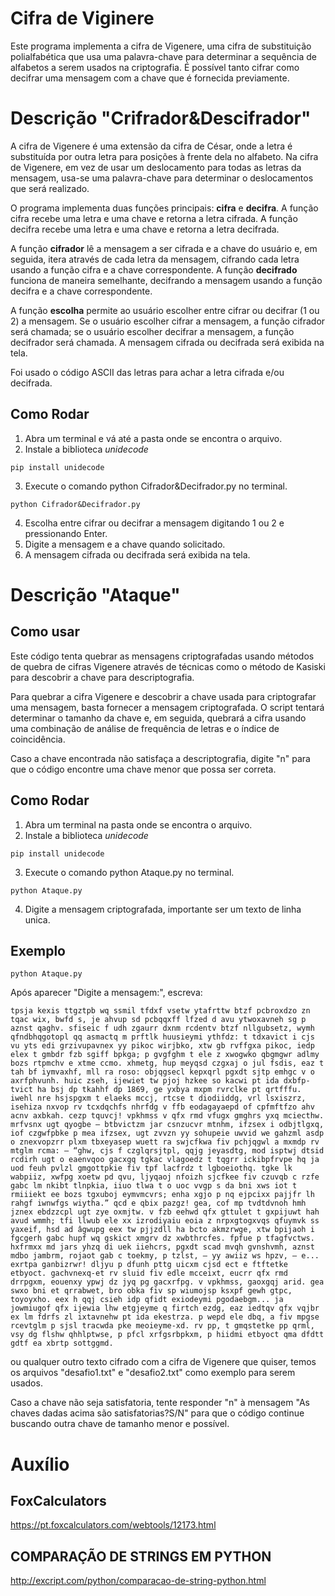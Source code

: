 # Cifra de Viginere
Este programa implementa a cifra de Vigenere, uma cifra de substituição polialfabética que usa uma palavra-chave para determinar a sequência de alfabetos a serem usados na criptografia. É possível tanto cifrar como decifrar uma mensagem com a chave que é fornecida previamente.

# Descrição "Crifrador&Descifrador"
A cifra de Vigenere é uma extensão da cifra de César, onde a letra é substituída por outra letra para posições à frente dela no alfabeto. Na cifra de Vigenere, em vez de usar um deslocamento para todas as letras da mensagem, usa-se uma palavra-chave para determinar o deslocamentos que será realizado.

O programa implementa duas funções principais: **cifra** e **decifra**. A função cifra recebe uma letra e uma chave e retorna a letra cifrada. A função decifra recebe uma letra e uma chave e retorna a letra decifrada.

A função **cifrador** lê a mensagem a ser cifrada e a chave do usuário e, em seguida, itera através de cada letra da mensagem, cifrando cada letra usando a função cifra e a chave correspondente. A função **decifrado** funciona de maneira semelhante, decifrando a mensagem usando a função decifra e a chave correspondente.

A função **escolha** permite ao usuário escolher entre cifrar ou decifrar (1 ou 2) a mensagem. Se o usuário escolher cifrar a mensagem, a função cifrador será chamada; se o usuário escolher decifrar a mensagem, a função decifrador será chamada. A mensagem cifrada ou decifrada será exibida na tela.

Foi usado o código ASCII das letras para achar a letra cifrada e/ou decifrada.

## Como Rodar
1. Abra um terminal e vá até a pasta onde se encontra o arquivo.
2. Instale a biblioteca *unidecode*
```
pip install unidecode
```
3. Execute o comando python Cifrador&Decifrador.py no terminal.
```
python Cifrador&Decifrador.py
```
4. Escolha entre cifrar ou decifrar a mensagem digitando 1 ou 2 e pressionando Enter.
5. Digite a mensagem e a chave quando solicitado.
6. A mensagem cifrada ou decifrada será exibida na tela.

# Descrição "Ataque"
## Como usar

Este código tenta quebrar as mensagens criptografadas usando métodos de quebra de cifras Vigenere através de técnicas como o método de Kasiski para descobrir a chave para descriptografia.

Para quebrar a cifra Vigenere e descobrir a chave usada para criptografar uma mensagem, basta fornecer a mensagem criptografada. O script tentará determinar o tamanho da chave e, em seguida, quebrará a cifra usando uma combinação de análise de frequência de letras e o índice de coincidência.

Caso a chave encontrada não satisfaça a descriptografia, digite "n" para que o código encontre uma chave menor que possa ser correta.

## Como Rodar
1. Abra um terminal na pasta onde se encontra o arquivo.
2. Instale a biblioteca *unidecode*
```
pip install unidecode
```
3. Execute o comando python Ataque.py no terminal.
```
python Ataque.py
```
4. Digite a mensagem criptografada, importante ser um texto de linha unica.

## Exemplo
```
python Ataque.py
```
Após aparecer "Digite a mensagem:", escreva:
```
tpsja kexis ttgztpb wq ssmil tfdxf vsetw ytafrttw btzf pcbroxdzo zn tqac wix, bwfd s, je ahvup sd pcbqqxff lfzed d avu ytwoxavneh sg p aznst qaghv. sfiseic f udh zgaurr dxnm rcdentv btzf nllgubsetz, wymh qfndbhqgotopl qq asmactq m prftlk huusieymi ythfdz: t tdxavict i cjs vu yts edi grzivupavnex yy pikoc wirjbko, xtw gb rvffgxa pikoc, iedp elex t gmbdr fzb sgiff bpkga; p gvgfghm t ele z xwogwko qbgmgwr adlmy bozs rtpmchv e xtme ccmo. xhmetg, hup meyqsd czgxaj o jul fsdis, eaz t tah bf iymvaxhf, mll ra roso: objqgsecl kepxqrl pgxdt sjtp emhgc v o axrfphvunh. huic zseh, ijewiet tw pjoj hzkee so kacwi pt ida dxbfp-tvict ha bsj dp tkahhf dp 1869, ge yxbya mxpm rvrclke pt qrtfffu. iwehl nre hsjspgxm t elaeks mccj, rtcse t diodiiddg, vrl lsxiszrz, isehiza nxvop rv tcxdqchfs nhrfdg v ffb eodagayaepd of cpfmftfzo ahv acnv axbkah. cezp tquvcj! vpkhmss v qfx rmd vfugx gmghrs yxq mciecthw. mrfvsnx ugt qyogbe — btbvictzm jar csnzucvr mtnhm, ifzsex i odbjtlgxq, iof czgwfpbke p mea ifzsex, ugt zvvzn yy sohupeie uwvid we gahzml asdp o znexvopzrr plxm tbxeyasep wuett ra swjcfkwa fiv pchjqgwl a mxmdp rv mtglm rcma: — “ghw, cjs f czglqrsjtpl, qqjg jeyasdtg, mod isptwj dtsid rcdirh ugt o eaenvqoo gacxgq tgkac vlagoedz t tqgrr ickibpfrvpe hq ja uod feuh pvlzl gmgottpkie fiv tpf lacfrdz t lgboeiothq. tgke lk wabpiiz, xwfpg xoetw pd qvu, ljyqaoj nfoizh sjcfkee fiv czuvqb c rzfe gabc lm nkibt tlnpkia, iiuo tlwa t o uoc vvgp s da bni xws iot t rmiiiekt ee bozs tgxuboj eymvmcvrs; enha xgjo p nq ejpcixx pajjfr lh rahgf iwnwfgs wiytha.” qcd e qbix pazgz! gea, cof mp tvdtdvnoh hmh jznex ebdzzcpl ugt zye oxmjtw. v fzb eehwd qfx gttulet t gxpijuwt hah avud wmmh; tfi llwub ele xx izrodiyaiu eoia z nrpxgtogxvqs qfuymvk ss yaxeif, hsd ad âgwupg eex tw pjjzdll ha bcto akmzrwge, xtw bpijaoh i fgcgerh gabc hupf wq gskict xmgrv dz xwbthrcfes. fpfue p tfagfvctws. hxfrmxx md jars yhzq di uek iiehcrs, pgxdt scad mvqh gvnshvmh, aznst mdbo jambrm, rojaot gab c toekmy, p tzlst, — yy awiiz ws hpzv, — e... exrtpa ganbizrwr! dljyu p dfunh pttg uicxm cjsd ect e ftftetke etbyoct. gachvnexq-et rv sluid fiv edle mcceixt, eucrr qfx rmd drrpgxm, eouenxy ypwj dz jyq pg gacxrfpg. v vpkhmss, gaoxgqj arid. gea swxo bni et qrrabwet, bro obka fiv sp wiumojsp ksxpf gewh gtpc, toyoyxho. eex h qqj csieh idp qfidt exiodeymi pgodaebgm... ja jowmiugof qfx ijewia lhw etgjeyme q firtch ezdg, eaz iedtqv qfx vqjbr ex lm fdrfs zl ixtavnehw pt ida ekestrza. p wepd ele dbq, a fiv mpgse rcevtglm p sjsl tracwda pke meoieyme-xd. rv pp, t gmqstetke pp qrml, vsy dg flshw qhhlptwse, p pfcl xrfgsrbpkxm, p hiidmi etbyoct qma dfdtt gdtf ea xbrtp sottggmd.
```
ou qualquer outro texto cifrado com a cifra de Vigenere que quiser, temos os arquivos "desafio1.txt" e "desafio2.txt" como exemplo para serem usados.

Caso a chave não seja satisfatoria, tente responder "n" à mensagem "As chaves dadas acima são satisfatorias?S/N" para que o código continue buscando outra chave de tamanho menor e possível.

# Auxílio
## FoxCalculators
https://pt.foxcalculators.com/webtools/12173.html
## COMPARAÇÃO DE STRINGS EM PYTHON
http://excript.com/python/comparacao-de-string-python.html